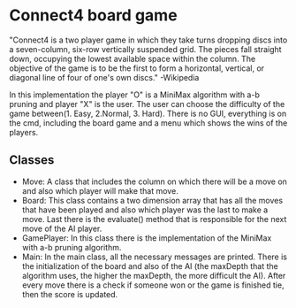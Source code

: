 # Connect4 board game

"Connect4 is a two player game in which they take turns dropping discs into a seven-column, six-row vertically suspended grid. The pieces fall straight down, occupying the lowest available space within the column. The objective of the game is to be the first to form a horizontal, vertical, or diagonal line of four of one's own discs." -Wikipedia

In this implementation the player "O" is a MiniMax algorithm with a-b pruning and player "X" is the user. The user can choose the difficulty of the game between(1. Easy, 2.Normal, 3. Hard). There is no GUI, everything is on the cmd, including the board game and a menu which shows the wins of the players.

## Classes
* Move: A class that includes the column on which there will be a move on and also which player will make that move.
* Board: This class contains a two dimension array that has all the moves that have been played and also which player was the last to make a move. Last there is the evaluate() method that is responsible for the next move of the AI player.
* GamePlayer: In this class there is the implementation of the MiniMax with a-b pruning algorithm.
* Main: In the main class, all the necessary messages are printed. There is the initialization of the board and also of the AI (the maxDepth that the algorithm uses, the higher the maxDepth, the more difficult the AI). After every move there is a check if someone won or the game is finished tie, then the score is updated.  
